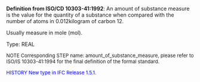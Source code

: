 ﻿**Definition from ISO/CD 10303-41:1992**: An amount of substance measure is the value for the quantity of a substance when compared with the number of atoms in 0.012kilogram of carbon 12.

Usually measure in mole (mol).

Type: REAL

> <font size="-1">
  NOTE Corresponding STEP name: amount_of_substance_measure, please refer to ISO/IS 10303-41:1994
  for the final definition of the formal standard.
</font>

> <font size="-1" color="#0000FF">
  HISTORY New type in IFC Release 1.5.1.
</font>
